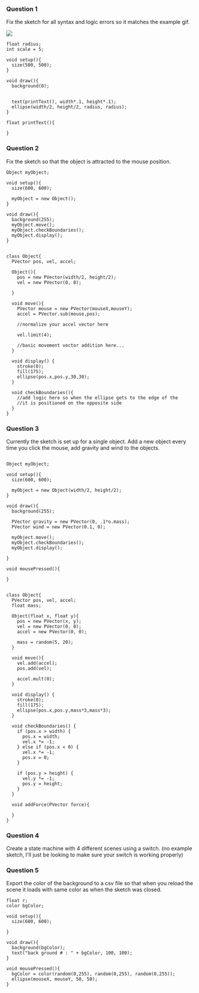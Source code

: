 ### Question 1 
Fix the sketch for all syntax and logic errors so it matches the example gif. 

![](https://github.com/snavc270/code1/blob/master/MIDTERM_2/question2.gif?raw=true "")

```
float radius;
int scale = 5; 

void setup(){
  size(500, 500); 
}

void draw(){
  background(0); 
  
  
  text(printText(), width*.1, height*.1); 
  ellipse(width/2, height/2, radius, radius);  
}

float printText(){
 
}
``` 





### Question 2
Fix the sketch so that the object is attracted to the mouse position. 

```
Object myObject; 

void setup(){
  size(600, 600); 
  
  myObject = new Object(); 
}

void draw(){
  background(255); 
  myObject.move(); 
  myObject.checkBoundaries(); 
  myObject.display(); 
}


class Object{
  PVector pos, vel, accel; 
  
  Object(){
    pos = new PVector(width/2, height/2); 
    vel = new PVector(0, 0); 
    
  }
  
  void move(){
    PVector mouse = new PVector(mouseX,mouseY);
    accel = PVector.sub(mouse,pos);
    
    //normalize your accel vector here
    
    vel.limit(4); 
    
    //basic movement vector addition here...
  }
  
  void display() {
    stroke(0);
    fill(175);
    ellipse(pos.x,pos.y,30,30);
  }
  
  void checkBoundaries(){
    //add logic here so when the ellipse gets to the edge of the 
    //it is positioned on the opposite side
  }
}
```




### Question 3 
Currently the sketch is set up for a single object. Add a new object every time you click the mouse, add gravity and wind to the objects. 

```

Object myObject;  

void setup(){
  size(600, 600); 
  
  myObject = new Object(width/2, height/2); 
}

void draw(){
  background(255); 
  
  PVector gravity = new PVector(0, .1*o.mass); 
  PVector wind = new PVector(0.1, 0); 

  myObject.move(); 
  myObject.checkBoundaries(); 
  myObject.display(); 
   
}

void mousePressed(){

}


class Object{
  PVector pos, vel, accel; 
  float mass; 
  
  Object(float x, float y){
    pos = new PVector(x, y); 
    vel = new PVector(0, 0); 
    accel = new PVector(0, 0); 
    
    mass = random(5, 20); 
  }
  
  void move(){
    vel.add(accel); 
    pos.add(vel); 
    
    accel.mult(0); 
  }
  
  void display() {
    stroke(0);
    fill(175);
    ellipse(pos.x,pos.y,mass*3,mass*3);
  }
  
  void checkBoundaries() {
    if (pos.x > width) {
      pos.x = width;
      vel.x *= -1;
    } else if (pos.x < 0) {
      vel.x *= -1;
      pos.x = 0;
    }
 
    if (pos.y > height) {
      vel.y *= -1;
      pos.y = height;
    }
  } 
  
  void addForce(PVector force){
    
  }
}

```

### Question 4 
Create a state machine with 4 different scenes using a switch. (no example sketch, I'll just be looking to make sure your switch is working properly)




### Question 5 
Export the color of the background to a csv file so that when you reload the scene it loads with same color as when the sketch was closed. 

```
float r; 
color bgColor; 

void setup(){
  size(600, 600); 

}

void draw(){
  background(bgColor); 
  text("back ground # : " + bgColor, 100, 100); 
}

void mousePressed(){
  bgColor = color(random(0,255), random(0,255), random(0,255)); 
  ellipse(mouseX, mouseY, 50, 50); 
}
```

